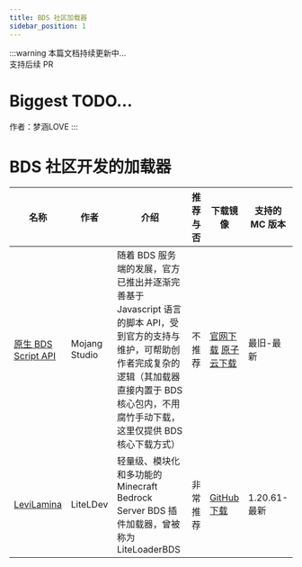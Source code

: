 ```yaml
---
title: BDS 社区加载器
sidebar_position: 1
---
```


:::warning
本篇文档持续更新中...<br />
支持后续 PR

# Biggest TODO...

作者：梦涵LOVE
:::

# BDS 社区开发的加载器

| 名称                                                                             | 作者          | 介绍                                                                                                                                                                                                          | 推荐与否 | 下载镜像                                                                                                                          | 支持的 MC 版本 |
| -------------------------------------------------------------------------------- | ------------- | ------------------------------------------------------------------------------------------------------------------------------------------------------------------------------------------------------------- | -------- | --------------------------------------------------------------------------------------------------------------------------------- | -------------- |
| [原生 BDS Script API](https://www.minecraft.net/zh-hans/download/server/bedrock) | Mojang Studio | 随着 BDS 服务端的发展，官方已推出并逐渐完善基于 Javascript 语言的脚本 API，受到官方的支持与维护，可帮助创作者完成复杂的逻辑（其加载器直接内置于 BDS 核心包内，不用腐竹手动下载，这里仅提供 BDS 核心下载方式） | 不推荐   | [官网下载](https://www.minecraft.net/zh-hans/download/server/bedrock) [原子云下载](https://res.nullatom.com/Minecraft/Server/BDS) | 最旧-最新      |
| [LeviLamina](https://levilamina.liteldev.com/zh)                                 | LiteLDev      | 轻量级、模块化和多功能的 Minecraft Bedrock Server BDS 插件加载器，曾被称为 LiteLoaderBDS                                                                                                                      | 非常推荐 | [GitHub 下载](https://github.com/LiteLDev/LeviLamina/releases)                                                                    | 1.20.61-最新   |
